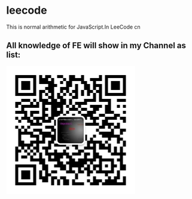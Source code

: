 # leecode
 
This is normal arithmetic for JavaScript.In LeeCode cn


## All knowledge of FE will show in my Channel as list:
![Up员](https://github.com/upinggo/leecode/blob/main/img/qrcode_for_gh_9885a545586e_344.jpg)
